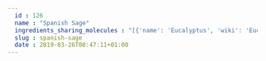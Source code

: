 ```yaml
---
  id : 126
  name : "Spanish Sage"
  ingredients_sharing_molecules : "[{'name': 'Eucalyptus', 'wiki': 'Eucalyptus_oil', 'id': 105, 'category': 'Essential Oil', 'common_molecules': [14529, 111037, 6654, 637566, 14896, 6989]}, {'name': 'Rosemary', 'wiki': 'Rosemary', 'id': 264, 'category': 'Herb', 'common_molecules': [14529, 111037, 6654, 637566, 14896, 6989]}, {'name': 'Sage', 'wiki': 'Salvia_officinalis', 'id': 265, 'category': 'Herb', 'common_molecules': [14529, 111037, 6654, 637566, 14896, 6989]}, {'name': 'Spearmint', 'wiki': 'Spearmint', 'id': 266, 'category': 'Herb', 'common_molecules': [14529, 111037, 6654, 637566, 14896, 6989]}, {'name': 'Thyme', 'wiki': 'Thyme', 'id': 269, 'category': 'Herb', 'common_molecules': [14529, 6654, 637566, 14896, 6086514, 6989]}]"
  slug : spanish-sage
  date : 2019-03-26T08:47:11+01:00
---
```



